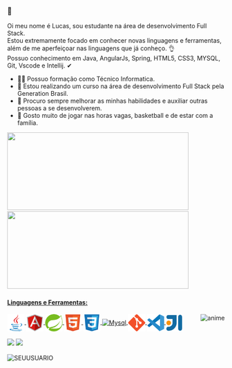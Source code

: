### 👋

Oi meu nome é Lucas, sou estudante na área de desenvolvimento Full Stack. <br>
Estou extremamente focado em conhecer novas linguagens e ferramentas, além de me aperfeiçoar nas linguagens que já conheço. 👌<br>
Possuo conhecimento em Java, AngularJs, Spring, HTML5, CSS3, MYSQL, Git, Vscode e Intellij. ✔

- 👨‍🎓 Possuo formação como Técnico Informatica.
- 🌱 Estou realizando um curso na área de desenvolvimento Full Stack pela Generation Brasil.
- 🤔 Procuro sempre melhorar as minhas habilidades e auxiliar outras pessoas a se desenvolverem.
- 💒 Gosto muito de jogar nas horas vagas, basketball e de estar com a família.

<!--
- 📫 How to reach me: ...
-->

 <div>
  <a href="https://github.com/MrLucc">
  <img height="180em" width="420em" src="https://github-readme-stats.vercel.app/api?username=MrLucc&show_icons=true&theme=github_dark&include_all_commits=true&count_private=true"/>
  <img height="180em" width="420em" src="https://github-readme-stats.vercel.app/api/top-langs/?username=MrLucc&layout=compact&langs_count=7&theme=github_dark"/>
</div>

<h4>Linguagens e Ferramentas:</h4>
<div>
 <img align="center" alt="Java" height="40" width="40" src="https://raw.githubusercontent.com/devicons/devicon/master/icons/java/java-original.svg">
 <img align="center" alt="Angular" height="40" width="40" src="https://github.com/devicons/devicon/blob/master/icons/angularjs/angularjs-original.svg">
 <img align="center" alt="Spring"  height="40" width="40" src="https://github.com/devicons/devicon/blob/master/icons/spring/spring-original.svg">
 <img align="center" alt="HTML5" height="40" width="40" src="https://raw.githubusercontent.com/devicons/devicon/master/icons/html5/html5-original.svg">
 <img align="center" alt="CSS3" height="40" width="40" src="https://raw.githubusercontent.com/devicons/devicon/master/icons/css3/css3-original.svg">
 <img align="center" alt="Mysql" height="40" width="40" src="https://cdn.jsdelivr.net/gh/devicons/devicon/icons/mysql/mysql-original.svg">
 <img align="center" alt="Git" height="40" width="40" src="https://raw.githubusercontent.com/devicons/devicon/master/icons/git/git-original.svg">
 <img align="center" alt="Vscode"  height="40" width="40" src="https://github.com/devicons/devicon/blob/master/icons/vscode/vscode-original.svg">
 <img align="center" alt="IntelliJ" height="40" width="40" src="https://github.com/devicons/devicon/blob/master/icons/intellij/intellij-original.svg">
 <img align="right" alt="anime" src=https://i.imgur.com/g6ND9hC.gif">
</div>
  <br>
 <div> 
  <a href="https://www.linkedin.com/in/lucas-silva-312454207/" target="_blank"><img src="https://img.shields.io/badge/-LinkedIn-%230077B5?style=for-the-badge&logo=linkedin&logoColor=white" target="_blank"></a>
  <a href="mailto:silvalucs212@gmail.com"><img src="https://img.shields.io/badge/-Gmail-%23333?style=for-the-badge&logo=gmail&logoColor=white" target="_blank"></a>
 </div>
 
 <br>
 <img src="https://komarev.com/ghpvc/?username=MrLucc&color=blue" alt="SEUUSUARIO" /> 
